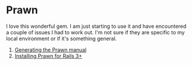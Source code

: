Prawn
=====

I love this wonderful gem.  I am just starting to use it and have encountered a couple of issues I had to work out.  I'm not sure if they are specific to my local environment or if it's something general.

1. [Generating the Prawn manual](rails/prawn/prawn-manual.md)
1. [Installing Prawn for Rails 3+](rails/prawn/prawn-install.md)
